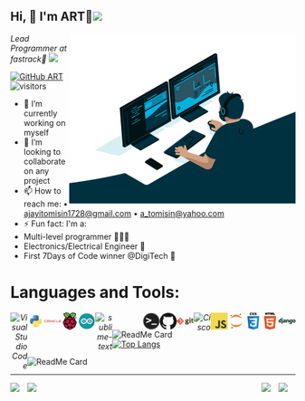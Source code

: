 <h2> Hi, 👋 I'm ART🗿<img src="https://media.giphy.com/media/mGcNjsfWAjY5AEZNw6/giphy.gif" width="50"></h2>
<img align='right' src="code.gif" width="400">
<p><em>Lead Programmer at fastrack🔭 </a><img src="https://media0.giphy.com/media/5h0piMX8ku0xj97W0t/giphy.gif?cid=ecf05e47ei4y7irkcmwjqsevx42bh2fakf436zer7ivam3ag&rid=giphy.gif" width="30">
</em></p>

[![GitHub ART ](https://img.shields.io/github/followers/Tomyzon1728?label=follow&style=social)](https://github.com/Tomyzon1728)
![visitors](https://visitor-badge.glitch.me/badge?page_id=page.id)
- 🔭 I’m currently working on myself 
- 👯 I’m looking to collaborate on any project
- 📫 How to reach me:
      • ajayitomisin1728@gmail.com
      • a_tomisin@yahoo.com
- ⚡ Fun fact: I'm a:
- Multi-level programmer 👨🏽‍💻
- Electronics/Electrical Engineer 👷 
- First 7Days of Code winner @DigiTech 📌

# Languages and Tools:
<p align='right'><em>
<img align="left" alt="Visual Studio Code" width="30px" src="https://raw.githubusercontent.com/github/explore/80688e429a7d4ef2fca1e82350fe8e3517d3494d/topics/c++/c++.png" />
<img align="left" alt="python" width="30px" src="https://raw.githubusercontent.com/github/explore/80688e429a7d4ef2fca1e82350fe8e3517d3494d/topics/python/python.png" />
<img align="left" alt="flask" width="30px" src="https://raw.githubusercontent.com/github/explore/80688e429a7d4ef2fca1e82350fe8e3517d3494d/topics/oracle/oracle.png" />
<img align="left" alt="raspberry-pi" width="30px" src="https://raw.githubusercontent.com/github/explore/80688e429a7d4ef2fca1e82350fe8e3517d3494d/topics/raspberry-pi/raspberry-pi.png" />
<img align="left" alt="arduino" width="30px" src="https://raw.githubusercontent.com/github/explore/80688e429a7d4ef2fca1e82350fe8e3517d3494d/topics/arduino/arduino.png" />
<img align="left" alt="sublime-text" width="30px" src="https://raw.githubusercontent.com/github/explore/80688e429a7d4ef2fca1e82350fe8e3517d3494d/topics/anaconda/anaconda.png" />

<img align="right" alt="django" width="30px" src="https://raw.githubusercontent.com/github/explore/80688e429a7d4ef2fca1e82350fe8e3517d3494d/topics/django/django.png" />
<img align="right" alt="HTML5" width="30px" src="https://raw.githubusercontent.com/github/explore/80688e429a7d4ef2fca1e82350fe8e3517d3494d/topics/html/html.png" />
<img align="right" alt="CSS3" width="30px" src="https://raw.githubusercontent.com/github/explore/80688e429a7d4ef2fca1e82350fe8e3517d3494d/topics/css/css.png" />
<img align="right" alt="Sass" width="30px" src="https://raw.githubusercontent.com/github/explore/80688e429a7d4ef2fca1e82350fe8e3517d3494d/topics/jupyter-notebook/jupyter-notebook.png" />
<img align="right" alt="JavaScript" width="30px" src="https://raw.githubusercontent.com/github/explore/80688e429a7d4ef2fca1e82350fe8e3517d3494d/topics/javascript/javascript.png" />
<img align="right" alt="Cisco" width="30px" src="https://raw.githubusercontent.com/github/explore/80688e429a7d4ef2fca1e82350fe8e3517d3494d/topics/cisco/cisco.png" />

<img align="right" alt="Git" width="30px" src="https://raw.githubusercontent.com/github/explore/80688e429a7d4ef2fca1e82350fe8e3517d3494d/topics/git/git.png" />
<img align="right" alt="GitHub" width="30px" src="https://raw.githubusercontent.com/github/explore/78df643247d429f6cc873026c0622819ad797942/topics/github/github.png" />
<img align="right" alt="Terminal" width="30px" src="https://raw.githubusercontent.com/github/explore/80688e429a7d4ef2fca1e82350fe8e3517d3494d/topics/terminal/terminal.png" />
</em></p>


###   
![ReadMe Card](https://github-readme-stats.codestackr.vercel.app/api?username=Tomyzon1728&show_icons=true&theme=radical)[![Top Langs](https://github-readme-stats.vercel.app/api/top-langs/?username=Tomyzon1728&layout=compact&theme=radical)](https://github.com/Tomyzon1728/)



![ReadMe Card](https://github-readme-stats.vercel.app/api/pin/?username=Tomyzon1728&repo=Email_Sender&theme=radical)


------

 <p align='center'>
  <img width="30"  align='left' src="https://media1.giphy.com/media/du3J3cXyzhj75IOgvA/giphy.gif?cid=ecf05e47606xz337xsmht436z15o6q5lfdqfmid86fp0j5qc&rid=giphy.gif">
    <img width="30"  align='right' src="https://media.giphy.com/media/KAq5w47R9rmTuvWOWa/giphy.gif">
    <img width="30"  align='left' src="https://media2.giphy.com/media/SS8CV2rQdlYNLtBCiF/giphy.gif">
    <img width="30"  align='right' src="https://media.giphy.com/media/26n7b7PjSOZJwVCmY/giphy.gif">
</p>




 



